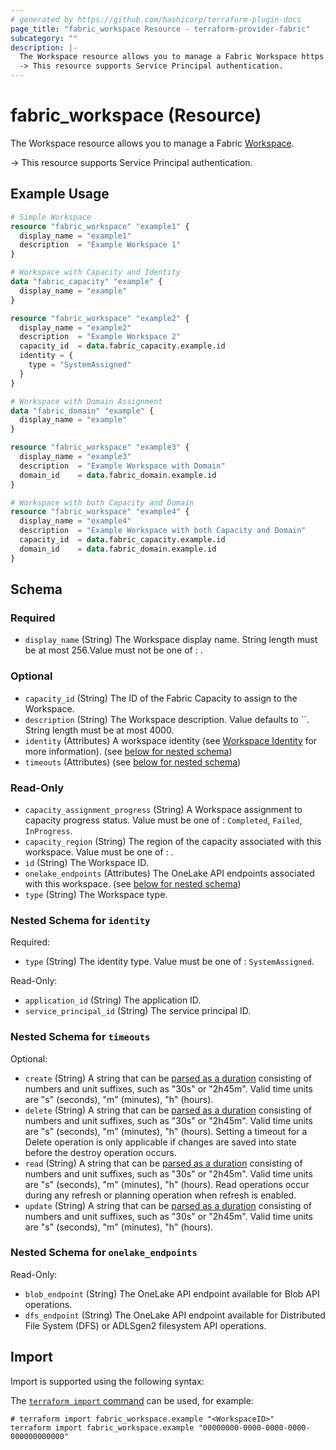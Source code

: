```yaml
---
# generated by https://github.com/hashicorp/terraform-plugin-docs
page_title: "fabric_workspace Resource - terraform-provider-fabric"
subcategory: ""
description: |-
  The Workspace resource allows you to manage a Fabric Workspace https://learn.microsoft.com/fabric/get-started/workspaces.
  -> This resource supports Service Principal authentication.
---
```


# fabric_workspace (Resource)

The Workspace resource allows you to manage a Fabric [Workspace](https://learn.microsoft.com/fabric/get-started/workspaces).

-> This resource supports Service Principal authentication.

## Example Usage

```terraform
# Simple Workspace
resource "fabric_workspace" "example1" {
  display_name = "example1"
  description  = "Example Workspace 1"
}

# Workspace with Capacity and Identity
data "fabric_capacity" "example" {
  display_name = "example"
}

resource "fabric_workspace" "example2" {
  display_name = "example2"
  description  = "Example Workspace 2"
  capacity_id  = data.fabric_capacity.example.id
  identity = {
    type = "SystemAssigned"
  }
}

# Workspace with Domain Assignment
data "fabric_domain" "example" {
  display_name = "example"
}

resource "fabric_workspace" "example3" {
  display_name = "example3"
  description  = "Example Workspace with Domain"
  domain_id    = data.fabric_domain.example.id
}

# Workspace with both Capacity and Domain
resource "fabric_workspace" "example4" {
  display_name = "example4"
  description  = "Example Workspace with both Capacity and Domain"
  capacity_id  = data.fabric_capacity.example.id
  domain_id    = data.fabric_domain.example.id
}
```

<!-- schema generated by tfplugindocs -->
## Schema

### Required

- `display_name` (String) The Workspace display name. String length must be at most 256.Value must not be one of : .

### Optional

- `capacity_id` (String) The ID of the Fabric Capacity to assign to the Workspace.
- `description` (String) The Workspace description. Value defaults to ``. String length must be at most 4000.
- `identity` (Attributes) A workspace identity (see [Workspace Identity](https://learn.microsoft.com/fabric/security/workspace-identity) for more information). (see [below for nested schema](#nestedatt--identity))
- `timeouts` (Attributes) (see [below for nested schema](#nestedatt--timeouts))

### Read-Only

- `capacity_assignment_progress` (String) A Workspace assignment to capacity progress status. Value must be one of : `Completed`, `Failed`, `InProgress`.
- `capacity_region` (String) The region of the capacity associated with this workspace. Value must be one of : .
- `id` (String) The Workspace ID.
- `onelake_endpoints` (Attributes) The OneLake API endpoints associated with this workspace. (see [below for nested schema](#nestedatt--onelake_endpoints))
- `type` (String) The Workspace type.

<a id="nestedatt--identity"></a>

### Nested Schema for `identity`

Required:

- `type` (String) The identity type. Value must be one of : `SystemAssigned`.

Read-Only:

- `application_id` (String) The application ID.
- `service_principal_id` (String) The service principal ID.

<a id="nestedatt--timeouts"></a>

### Nested Schema for `timeouts`

Optional:

- `create` (String) A string that can be [parsed as a duration](https://pkg.go.dev/time#ParseDuration) consisting of numbers and unit suffixes, such as "30s" or "2h45m". Valid time units are "s" (seconds), "m" (minutes), "h" (hours).
- `delete` (String) A string that can be [parsed as a duration](https://pkg.go.dev/time#ParseDuration) consisting of numbers and unit suffixes, such as "30s" or "2h45m". Valid time units are "s" (seconds), "m" (minutes), "h" (hours). Setting a timeout for a Delete operation is only applicable if changes are saved into state before the destroy operation occurs.
- `read` (String) A string that can be [parsed as a duration](https://pkg.go.dev/time#ParseDuration) consisting of numbers and unit suffixes, such as "30s" or "2h45m". Valid time units are "s" (seconds), "m" (minutes), "h" (hours). Read operations occur during any refresh or planning operation when refresh is enabled.
- `update` (String) A string that can be [parsed as a duration](https://pkg.go.dev/time#ParseDuration) consisting of numbers and unit suffixes, such as "30s" or "2h45m". Valid time units are "s" (seconds), "m" (minutes), "h" (hours).

<a id="nestedatt--onelake_endpoints"></a>

### Nested Schema for `onelake_endpoints`

Read-Only:

- `blob_endpoint` (String) The OneLake API endpoint available for Blob API operations.
- `dfs_endpoint` (String) The OneLake API endpoint available for Distributed File System (DFS) or ADLSgen2 filesystem API operations.

## Import

Import is supported using the following syntax:

The [`terraform import` command](https://developer.hashicorp.com/terraform/cli/commands/import) can be used, for example:

```shell
# terraform import fabric_workspace.example "<WorkspaceID>"
terraform import fabric_workspace.example "00000000-0000-0000-0000-000000000000"
```
